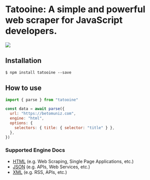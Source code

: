 # Tatooine: A simple and powerful web scraper for JavaScript developers.

<!-- [![Build Status](https://travis-ci.org/obetomuniz/tatooine.svg?branch=master)](https://travis-ci.org/obetomuniz/tatooine)
[![codecov](https://codecov.io/gh/obetomuniz/tatooine/branch/master/graph/badge.svg)](https://codecov.io/gh/obetomuniz/tatooine) -->

<img src="https://cloud.githubusercontent.com/assets/1680157/17003290/a47ea06a-4ea5-11e6-8fc0-c36988534226.png" />

## Installation

```ssh
$ npm install tatooine --save
```

## How to use

```js
import { parse } from "tatooine"

const data = await parse({
  url: "https://betomuniz.com",
  engine: "html",
  options: {
    selectors: { title: { selector: "title" } },
  },
})
```

### Supported Engine Docs

- [HTML](https://github.com/obetomuniz/tatooine/tree/master/docs/HTML.md) (e.g. Web Scraping, Single Page Applications, etc.)
- [JSON](https://github.com/obetomuniz/tatooine/tree/master/docs/JSON.md) (e.g. APIs, Web Services, etc.)
- [XML](https://github.com/obetomuniz/tatooine/tree/master/docs/XML.md) (e.g. RSS, APIs, etc.)
